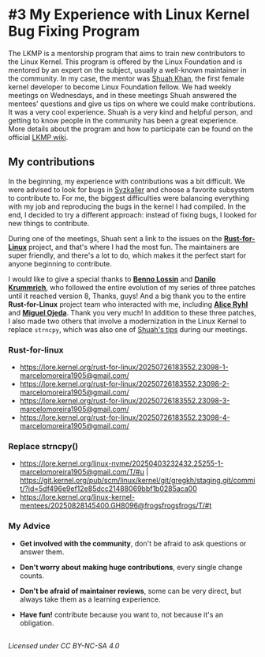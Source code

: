 # #3 My Experience with Linux Kernel Bug Fixing Program

The LKMP is a mentorship program that aims to train new contributors to the Linux Kernel. This program is offered by the Linux Foundation and is mentored by an expert on the subject, usually a well-known maintainer in the community. In my case, the mentor was [Shuah Khan](https://youtu.be/9z9zHJCmpUs?si=ceUR1UgpVGnbnB1I), the first female kernel developer to become Linux Foundation fellow. We had weekly meetings on Wednesdays, and in these meetings Shuah answered the mentees' questions and give us tips on where we could make contributions. It was a very cool experience. Shuah is a very kind and helpful person, and getting to know people in the community has been a great experience. More details about the program and how to participate  can be found on the official [LKMP wiki](https://wiki.linuxfoundation.org/lkmp).

## My contributions
In the beginning, my experience with contributions was a bit difficult. We were advised to look for bugs in [Syzkaller](https://syzkaller.appspot.com/upstream) and choose a favorite subsystem to contribute to. For me, the biggest difficulties were balancing everything with my job and reproducing the bugs in the kernel I had compiled. In the end, I decided to try a different approach: instead of fixing bugs, I looked for new things to contribute.

During one of the meetings, Shuah sent a link to the issues on the **[Rust-for-Linux](https://github.com/Rust-for-Linux/linux/issues)** project, and that's where I had the most fun. The maintainers are super friendly, and there's a lot to do, which makes it the perfect start for anyone beginning to contribute.

I would like to give a special thanks to **[Benno Lossin](https://github.com/BennoLossin)** and **[Danilo Krummrich](https://lpc.events/event/18/contributions/1911/author/2860)**, who followed the entire evolution of my series of three patches until it reached version 8, Thanks, guys! And a big thank you to the entire **Rust-for-Linux** project team who interacted with me, including **[Alice Ryhl](https://ryhl.io/)** and **[Miguel Ojeda](https://ojeda.dev/)**. Thank you very much! 
In addition to these three patches, I also made two others that involve a modernization in the Linux Kernel to replace `strncpy`, which was also one of [Shuah's tips](https://github.com/KSPP/linux/issues/90) during our meetings.

### Rust-for-linux
- https://lore.kernel.org/rust-for-linux/20250726183552.23098-1-marcelomoreira1905@gmail.com/
- https://lore.kernel.org/rust-for-linux/20250726183552.23098-2-marcelomoreira1905@gmail.com/
- https://lore.kernel.org/rust-for-linux/20250726183552.23098-3-marcelomoreira1905@gmail.com/
- https://lore.kernel.org/rust-for-linux/20250726183552.23098-4-marcelomoreira1905@gmail.com/

### Replace strncpy()
 - https://lore.kernel.org/linux-nvme/20250403232432.25255-1-marcelomoreira1905@gmail.com/T/#u | https://git.kernel.org/pub/scm/linux/kernel/git/gregkh/staging.git/commit/?id=5df496e9ef12e85dcc21488069bbf1b0285aca00
 - https://lore.kernel.org/linux-kernel-mentees/20250828145400.GH8096@frogsfrogsfrogs/T/#t


### My Advice

-   **Get involved with the community**, don't be afraid to ask questions or answer them.
    
-   **Don't worry about making huge contributions**, every single change counts.
    
-   **Don't be afraid of maintainer reviews**, some can be very direct, but always take them as a learning experience.
    
-   **Have fun!** contribute because you want to, not because it's an obligation.

##
*Licensed under CC BY-NC-SA 4.0*
